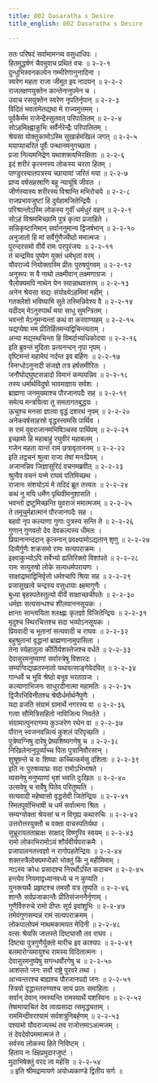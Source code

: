 ```yaml
---
title: 002 Dasaratha s Desire
title_english: 002 Dasaratha s Desire

---
```

ततः परिषदं सर्वामामन्त्र्य वसुधाधिपः ।  
हितमुद्धर्षणं चैवमुवाच प्रथितं वचः ॥ २-२-१  
दुन्धुभिस्वनकल्पेन गम्भीरेणानुनादिना ।  
स्वरेण महता राजा जीमूत इव नादयन् ॥ २-२-२  
राजलक्षणयुक्तेन कान्तेनानुपमेन च ।  
उवाच रसयुक्तेन स्वरेण नृपतिर्नृपान् ॥ २-२-३  
विदितं भवतामेतद्यथा मे राज्यमुत्तमम् ।  
पूर्वकैर्मम राजेन्द्रैस्सुतवत् परिपालितम् ॥ २-२-४  
सोऽहमिक्ष्ह्वाकुभिः सर्वैर्नरेन्द्रैः परिपालितम् ।  
श्रेयसा योक्तुकामोऽस्मि सुखार्हमखिलं जगत् ॥ २-२-५  
मयाप्याचरितं पूर्वैः पन्थानमनुगच्छता ।  
प्रजा नित्यमनिद्रेण यथाशक्त्यभिरक्षिताः ॥ २-२-६  
इदं शरीरं कृत्स्नस्य लोकस्य चरता हितम् ।  
पाण्डुरस्यातपत्रस्य च्छायायां जरितं मया ॥ २-२-७  
प्राप्य वर्षसहस्राणि बहू न्यायूंषि जीवतः ।  
जीर्णस्यास्य शरीरस्य विश्रान्ति मभिरोचये ॥ २-२-८  
राजप्रभावजुष्टां हि दुर्वहामजितेन्द्रियैः ।  
परिश्रान्तोऽस्मि लोकस्य गुर्वीं धर्मधुरं वहन् ॥ २-२-९  
सोऽहं विश्रममिच्छामि पुत्रं कृत्वा प्रजाहिते ।  
सन्निकृष्टानिमान् सर्वाननुमान्य द्विजर्षभान् ॥ २-२-१०  
अनुजातो हि मां सर्वैर्गुणैर्ज्येष्ठो ममात्मजः ।  
पुरन्दरसमो वीर्ये रामः परपुरंजयः ॥ २-२-११  
तं चन्द्रमिव पुष्येण युक्तं धर्मभृतां वरम् ।  
यौवराज्ये नियोक्तास्मि प्रीतः पुरुषपुंगवम् ॥ २-२-१२  
अनुरूपः स वै नाथो लक्ष्मीवान् लक्ष्मणाग्रजः ।  
त्रैलोक्यमपि नाथेन येन स्यान्नाथवत्तरम् ॥ २-२-१३  
अनेन श्रेयसा सद्यः संयोक्ष्येऽहमिमां महीम् ।  
गतक्लेशो भविष्यामि सुते तस्मिन्निवेश्य वै ॥ २-२-१४  
यदीदम् मेऽनुरुपार्थं मया साधु सुमन्त्रितम् ।  
भवन्तो मेऽनुमन्यन्तां कथं वा करवाण्यहम् ॥ २-२-१५  
यद्यप्येषा मम प्रीतिर्हितमन्यद्विचिन्त्यताम् ।  
अन्या मद्यस्थचिन्ता हि विमर्दाभ्यधिकोदया ॥ २-२-१६  
इति ब्रुवन्तं मुदिताः प्रत्यनन्दन् नृपा नृपम् ।  
वृष्टिमन्तं महामेघं नर्दन्त इव बर्हिणः ॥ २-२-१७  
स्निग्धोऽनुनादी संजज्ञे तत्र हर्षसमीरितः ।  
जनौघोद्घुष्टसन्नादो विमानं कम्पयन्निव ॥ २-२-१८  
तस्य धर्मार्थविदुषो भावमाज्ञाय सर्वशः ।  
ब्राह्मणा जनमुख्याश्च पौरजानपदैः सह ॥ २-२-१९  
समेत्य मन्त्रयित्वा तु समतागतबुद्धयः ।  
ऊचुश्च मनसा ज्ञात्वा वृद्धं दशरथं नृपम् ॥ २-२-२०  
अनेकवर्षसाहस्रो वृद्धस्त्त्वमसि पार्थिव ।  
स रामं युवराजानमभिषिञ्चस्व पार्थिवम् ॥ २-२-२१  
इच्छामो हि महाबाहुं रघुवीरं महाबलम् ।  
गजेन महता यान्तं रामं छत्रावृताननम् ॥ २-२-२२  
इति तद्वचनं श्रुत्वा राजा तेषां मनःप्रियम् ।  
अजानन्निव जिज्ञासुरिदं वचनमब्रवीत् ॥ २-२-२३  
श्रुत्वैव वचनं यन्मे राघवं पतिमिच्छथ ।  
राजानः संशयोऽयं मे तदिदं ब्रूत तत्त्वतः ॥ २-२-२४  
कथं नु मयि धर्मेण पृथिवीमनुशासति ।  
भवन्तो द्रष्टुमिच्छन्ति युवराजं ममात्मजम् ॥ २-२-२५  
ते तमूचुर्महात्मानं पौरजानपदैः सह ।  
बहवो नृप कल्याणा गुणाः पुत्रस्य सन्ति ते ॥ २-२-२६  
गुणान् गुणवतो देव देवकल्पस्य धीमतः ।  
प्रियानानन्ददान् कृत्स्नान् प्रवक्ष्यामोऽद्यतान् शृणु ॥ २-२-२७  
दिव्यैर्गुणैः शक्रसमो रामः सत्यपराक्रमः ।  
इक्ष्वाकुभ्योऽपि सर्वेभ्यो ह्यतिरिक्तो विशांपते ॥ २-२-२८  
रामः सत्पुरुषो लोके सत्यधर्मपरायणः ।  
साक्षाद्रामाद्विनिर्वृत्तो धर्मश्चापि श्रिया सह ॥ २-२-२९  
प्रजासुखत्वे चन्द्रस्य वसुधायाः क्ष्हमागुणैः ।  
बुध्या बृहस्पतेस्तुल्यो वीर्ये साक्षाच्छचीपतेः ॥ २-२-३०  
धर्मज्ञः सत्यसन्धश्च शीलवाननसूयकः ।  
क्षान्तः सान्त्वयिता श्लक्ष्ह्णः कृतज्ञो विजितेन्द्रियः ॥ २-२-३१  
मृदुश्च स्थिरचित्तश्च सदा भव्योऽनसूयकः ।  
प्रियवादी च भूतानां सत्यवादी च राघवः ॥ २-२-३२  
बहुश्रुतानां वृद्धानां ब्राह्मणानामुपासिता ।  
तेना स्येहातुला कीर्तिर्यशस्तेजश्च वर्धते ॥ २-२-३३  
देवासुरमनुष्याणां सर्वास्त्रेषु विशारदः ।  
सम्यग्विद्याव्रतस्नातो यथावत्साङ्गेवेदवित् ॥ २-२-३४  
गान्धर्वे च भुवि श्रेष्ठो बभूव भरताग्रजः ।  
कल्याणाभिजनः साधुरदीनात्मा महामतिः ॥ २-२-३५  
द्विजैरभिविनीतश्च श्रेष्ठैर्धर्मार्थनैपुणैः ।  
यदा व्रजति संग्रामं ग्रामार्थे नगरस्य वा ॥ २-२-३६  
गत्वा सौमित्रिसहितो नाविजित्य निवर्तते ।  
संग्रामात्पुनरागम्य कुञ्जरेण रथेन वा ॥ २-२-३७  
पौरान् स्वजनवन्नित्यं कुशलं परिपृच्छति ।  
पुत्रेष्वग्निषु दारेषु प्रेष्यशिष्यगणेषु च ॥ २-२-३८  
निखिलेनानुपूर्व्याच्च पिता पुत्रानिवौरसान् ।  
शुश्रूषन्ते च वः शिष्याः कच्चित्कर्मसु दंशिताः ॥ २-२-३९  
इति नः पुरुषव्याघ्रः सदा रामोऽभिभाषते ।  
व्यसनेषु मनुष्याणां भृशं भवति दुःखितः ॥ २-२-४०  
उत्सवेषु च सर्वेषु पितेव परितुष्यति ।  
सत्यवादी महेष्वासो वृद्धसेवी जितेन्द्रियः ॥ २-२-४१  
स्मितपूर्वाभिभाषी च धर्मं सर्वात्मना श्रितः ।  
सम्यग्योक्ता श्रेयसां च न विगृह्य कथारुचिः ॥ २-२-४२  
उत्तरोत्तरयुक्तौ च वक्ता वाचस्पतिर्यथा ।  
सुभ्रूरायतताम्राक्षः साक्षाद् विष्णुरिव स्वयम् ॥ २-२-४३  
रामो लोकाभिरामोऽयं शौर्यवीर्यपराक्रमैः ।  
प्रजापालनतत्त्वज्ञो न रागोपहतेन्द्रियः ॥ २-२-४४  
शक्तस्त्रैलोक्यमप्येको भोक्तुं किं नु महीमिमाम् ।  
नाऽस्य क्रोधः प्रसादश्च निरर्थोऽस्ति कदाचन ॥ २-२-४५  
हन्त्येव नियमाद्वध्यानवध्ये च न कुप्यति ।  
युनक्त्यर्थैः प्रहृष्टश्च तमसौ यत्र तुष्यति ॥ २-२-४६  
शान्तैः सर्वप्रजाकान्तैः प्रीतिसंजननैर्नृणाम् ।  
गुणैर्विरुरुचे रामो दीप्तः सूर्य इवांशुभिः ॥ २-२-४७  
तमेवंगुणसम्पन्नं रामं सत्यपराक्रमम् ।  
लोकपालोपमं नाथमकामयत मेदिनी ॥ २-२-४८  
वत्सः श्रेयसि जातस्ते दिष्ट्यासौ तव राघव ।  
दिष्ट्या पुत्रगुणैर्युक्तो मारीच इव काश्यपः ॥ २-२-४९  
बलमारोग्यमायुश्च रामस्य विदितात्मनः ।  
देवासुरमनुष्येषु सगन्धर्वोरगेषु च ॥ २-२-५०  
आशंसते जनः सर्वो राष्ट्रे पुरवरे तथा ।  
आभ्यन्तरश्च बाह्यश्च पौरजानपदो जनः ॥ २-२-५१  
स्त्रियो वृद्धास्तरुण्यश्च सायं प्रातः समाहिताः ।  
सर्वान् देवान् नमस्यन्ति रामस्यार्थे यशस्विनः ॥ २-२-५२  
तेषामायाचितं देव त्वत्प्रसादा त्समृद्ध्यताम् ।  
राममिन्दीवरश्यामं सर्वशत्रुनिबर्हणम् ॥ २-२-५३  
पश्यामो यौवराज्यस्थं तव राजोत्तमाऽअत्मजम् ।  
तं देवदेवोपममात्मजं ते ।  
सर्वस्य लोकस्य हिते निविष्टम् ।  
हिताय नः क्ष्हिप्रमुदारजुष्टं ।  
मुदाभिषेक्तुं वरद त्व मर्हसि ॥ २-२-५४  
॥ इति श्रीमद्रामायणे अयोध्यकाण्डे द्वितीय सर्गः ॥